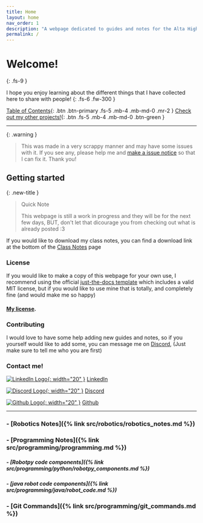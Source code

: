 ```yaml
---
title: Home
layout: home
nav_order: 1
description: "A webpage dedicated to guides and notes for the Alta High Robotics club"
permalink: /
---
```

# Welcome!
{: .fs-9 }

I hope you enjoy learning about the different things that I have collected here to share with people!
{: .fs-6 .fw-300 }

[Table of Contents](#table-of-contents){: .btn .btn-primary .fs-5 .mb-4 .mb-md-0 .mr-2 }
[Check out my other projects!](https://github.com/pizza2d1){: .btn .fs-5 .mb-4 .mb-md-0 .btn-green }

---

{: .warning }
> This was made in a very scrappy manner and may have some issues with it. If you see any, please help me and [make a issue notice](https://github.com/Pizza2d1/pizza2d1.github.io/issues/new) so that I can fix it. Thank you!

## Getting started

{: .new-title }
> Quick Note
>
> This webpage is still a work in progress and they will be for the next few days, BUT, don't let that dicourage you from checking out what is already posted :3

If you would like to download my class notes, you can find a download link at the bottom of the [Class Notes](https://pizza2d1.github.io/src/class_notes) page
<!-- You can go through an see what notes I've made by selecting the category on sidebar, and if you would like to download the notes yourself you can scroll down to the bottom and get both a html and markdown version of the page, which I find very useful as it allows you to put it right into your [Obsidian](https://obsidian.md) note-taking app -->

### License

If you would like to make a copy of this webpage for your own use, I recommend using the official [just-the-docs template](https://just-the-docs.github.io/just-the-docs-template/) which includes a valid MIT license, but if you would like to use mine that is totally, and completely fine (and would make me so happy)
#### [My license](https://github.com/pizza2d1/pizza2d1.github.io/tree/main/LICENSE.txt).

### Contributing

I would love to have some help adding new guides and notes, so if you yourself would like to add some, you can message me on [Discord](https://discordapp.com/users/714918826831118436), (Just make sure to tell me who you are first)


### Contact me!
[![LinkedIn Logo](https://upload.wikimedia.org/wikipedia/commons/thumb/c/ca/LinkedIn_logo_initials.png/600px-LinkedIn_logo_initials.png){: width="20" }](https://www.linkedin.com/in/pizza2d1/)
[LinkedIn](https://www.linkedin.com/in/pizza2d1/)

[![Discord Logo](https://static.vecteezy.com/system/resources/previews/006/892/625/non_2x/discord-logo-icon-editorial-free-vector.jpg){: width="20" }](https://discordapp.com/users/714918826831118436)
[Discord](https://discordapp.com/users/714918826831118436)

[![Github Logo](https://upload.wikimedia.org/wikipedia/commons/9/91/Octicons-mark-github.svg){: width="20" }](https://github.com/pizza2d1)
[Github](https://github.com/pizza2d1)

----

<!-- THESE ARE HIGHLY SUSEPTABLE TO BREAKING THE WEBPAGE, THESE ARE MEANT TO BE PERMANENT LINKS, THEY WORK FASTER BUT THEY CAN BE REPLACED WITH NORMAL https:// LINKS -->
### - **[Robotics Notes]({% link src/robotics/robotics_notes.md %})**
### - **[Programming Notes]({% link src/programming/programming.md %})**
#####  - **[Robotpy code components]({% link src/programming/python/robotpy_components.md %})**
#####  - **[java robot code components]({% link src/programming/java/robot_code.md %})**
### - **[Git Commands]({% link src/programming/git_commands.md %})**